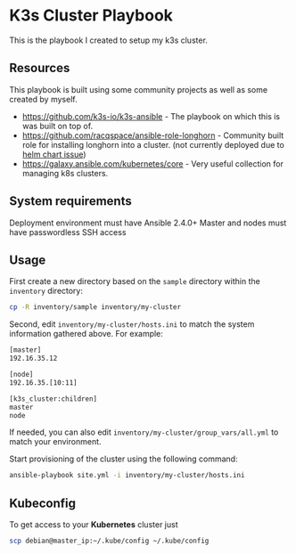 # K3s Cluster Playbook

This is the playbook I created to setup my k3s cluster.

## Resources

This playbook is built using some community projects as well as some created by myself.

- https://github.com/k3s-io/k3s-ansible - The playbook on which this is was built on top of.
- https://github.com/racqspace/ansible-role-longhorn - Community built role for installing longhorn into a cluster. (not currently deployed due to [helm chart issue](https://github.com/longhorn/charts/pull/74))
- https://galaxy.ansible.com/kubernetes/core - Very useful collection for managing k8s clusters.

## System requirements

Deployment environment must have Ansible 2.4.0+
Master and nodes must have passwordless SSH access

## Usage

First create a new directory based on the `sample` directory within the `inventory` directory:

```bash
cp -R inventory/sample inventory/my-cluster
```

Second, edit `inventory/my-cluster/hosts.ini` to match the system information gathered above. For example:

```bash
[master]
192.16.35.12

[node]
192.16.35.[10:11]

[k3s_cluster:children]
master
node
```

If needed, you can also edit `inventory/my-cluster/group_vars/all.yml` to match your environment.

Start provisioning of the cluster using the following command:

```bash
ansible-playbook site.yml -i inventory/my-cluster/hosts.ini
```

## Kubeconfig

To get access to your **Kubernetes** cluster just

```bash
scp debian@master_ip:~/.kube/config ~/.kube/config
```

